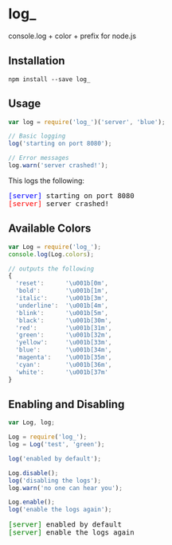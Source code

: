log_
====

console.log + color + prefix for node.js

## Installation

```
npm install --save log_
```

## Usage

```javascript
var log = require('log_')('server', 'blue');

// Basic logging
log('starting on port 8080');

// Error messages
log.warn('server crashed!');
```

This logs the following:

<p style="font-family: monospace">
    <span style="color:blue">[server]</span> starting on port 8080<br />
    <span style="color:red">[server]</span> server crashed!
</p>

## Available Colors

```javascript
var Log = require('log_');
console.log(Log.colors);

// outputs the following
{
  'reset':      '\u001b[0m',
  'bold':       '\u001b[1m',
  'italic':     '\u001b[3m',
  'underline':  '\u001b[4m',
  'blink':      '\u001b[5m',
  'black':      '\u001b[30m',
  'red':        '\u001b[31m',
  'green':      '\u001b[32m',
  'yellow':     '\u001b[33m',
  'blue':       '\u001b[34m',
  'magenta':    '\u001b[35m',
  'cyan':       '\u001b[36m',
  'white':      '\u001b[37m'
}
```

## Enabling and Disabling

```javascript
var Log, log;

Log = require('log_');
log = Log('test', 'green');

log('enabled by default');

Log.disable();
log('disabling the logs');
log.warn('no one can hear you');

Log.enable();
log('enable the logs again');
```

<p style="font-family: monospace">
    <span style="color:green">[server]</span> enabled by default<br />
    <span style="color:green">[server]</span> enable the logs again
</p>


